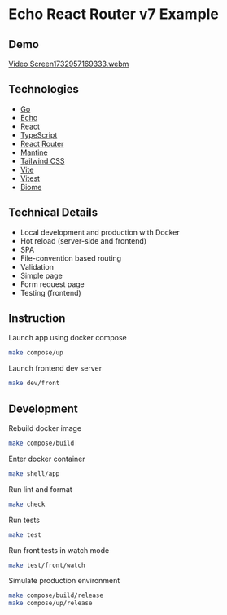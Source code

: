 # Echo React Router v7 Example

## Demo

[Video Screen1732957169333.webm](https://github.com/user-attachments/assets/400160f7-fd6e-4f9c-8869-64fa97ae0250)

## Technologies

- [Go](https://go.dev/)
- [Echo](https://echo.labstack.com/)
- [React](https://react.dev/)
- [TypeScript](https://www.typescriptlang.org/)
- [React Router](https://reactrouter.com/)
- [Mantine](https://mantine.dev/)
- [Tailwind CSS](https://tailwindcss.com/)
- [Vite](https://vite.dev/)
- [Vitest](https://vitest.dev/)
- [Biome](https://biomejs.dev/)

## Technical Details

- Local development and production with Docker
- Hot reload (server-side and frontend)
- SPA
- File-convention based routing
- Validation
- Simple page
- Form request page
- Testing (frontend)

## Instruction

Launch app using docker compose

```bash
make compose/up
```

Launch frontend dev server

```bash
make dev/front
```

## Development

Rebuild docker image

```bash
make compose/build
```

Enter docker container

````bash
make shell/app
````

Run lint and format

```bash
make check
```

Run tests

```bash
make test
```

Run front tests in watch mode

```bash
make test/front/watch
````

Simulate production environment

```bash
make compose/build/release
make compose/up/release
```
